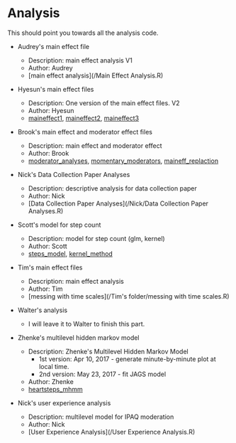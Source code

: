# Analysis

This should point you towards all the analysis code.

* Audrey's main effect file
	* Description: main effect analysis V1
	* Author: Audrey
	* [main effect analysis](/Main Effect Analysis.R)
	
* Hyesun's main effect files
	* Description: One version of the main effect files. V2
	* Author: Hyesun
	* [maineffect1](/Hyesun/maineffect_v1.Rnw), [maineffect2](/Hyesun/maineffect2.Rnw), [maineffect3](/Hyesun/maineffect3.Rnw)

* Brook's main effect and moderator effect files
	* Description: main effect and moderator effect
	* Author: Brook
	* [moderator_analyses](/brook/moderator_analyses.Rmd), [momentary_moderators](/brook/momentary_moderators.Rmd), [maineff_replaction](/brook/maineff_replaction.Rmd)

* Nick's Data Collection Paper Analyses
	* Description: descriptive analysis for data collection paper
	* Author: Nick
	* [Data Collection Paper Analyses](/Nick/Data Collection Paper Analyses.R)

* Scott's model for step count
	* Description: model for step count (glm, kernel)
	* Author: Scott
	* [steps_model](/Scott/steps_model.R), [kernel_method](/Scott/kernel_method.R)

* Tim's main effect files
	* Description: main effect analysis
	* Author: Tim
	* [messing with time scales](/Tim's folder/messing with time scales.R)

* Walter's analysis
	* I will leave it to Walter to finish this part.

* Zhenke's multilevel hidden markov model
	* Description: Zhenke's Multilevel Hidden Markov Model
		* 1st version: Apr 10, 2017 - generate minute-by-minute plot at local time.
		* 2nd version: May 23, 2017 - fit JAGS model
	* Author: Zhenke
	* [heartsteps_mhmm](/Zhenke/heartsteps_mhmm.R)

* Nick's user experience analysis
	* Description: multilevel model for IPAQ moderation
	* Author: Nick
	* [User Experience Analysis](/User Experience Analysis.R)
